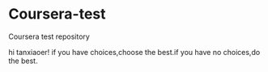 # Coursera-test
Coursera test repository

hi tanxiaoer!
if you have choices,choose the best.if you have no choices,do the best.
